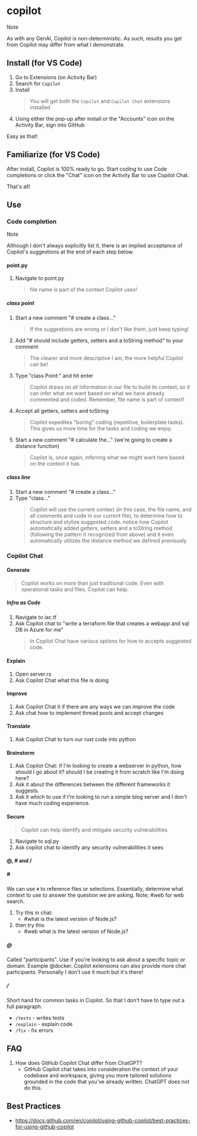 # copilot

> [!NOTE]
> As with any GenAI, Copilot is non-deterministic. As such, results you get from Copilot may differ from what I demonstrate.

## Install (for VS Code)
1. Go to Extensions (on Activity Bar)
1. Search for `Copilot`
1. Install
    > You will get both the `Copilot` and `Copilot Chat` extensions installed
1. Using either the pop-up after install or the "Accounts" icon on the Activity Bar, sign into GitHub

Easy as that!

## Familiarize (for VS Code)
After install, Copilot is 100% ready to go. Start coding to use Code completions or click the "Chat" icon on the Activity Bar to use Copilot Chat.

That's all!

## Use
### Code completion <!-- 5 min -->
<!--
Hit on:
- context (file name, existing code, etc.)
  - maybe mention what is used as context and what is not
- how to accept suggestions (tab)
- how to flip through suggestions
- encourages commenting
- show generating boiler plate
  - getters and setters etc.
-->

> [!NOTE]
> Although I don't always explicitly list it, there is an implied acceptance of Copilot's suggestions at the end of each step below.


#### point.py
1. Navigate to point.py
    > file name is part of the context Copilot uses!

##### class point
1. Start a new comment "# create a class..."
    > If the suggestions are wrong or I don't like them, just keep typing!
1. Add "# should include getters, setters and a toString method" to your comment
    > The clearer and more descriptive I am, the more helpful Copilot can be!
1. Type "class Point:" and hit enter
    > Copilot draws on all information in our file to build its context, so it can infer what we want based on what we have already commented and coded. Remember, file name is part of context!
1. Accept all getters, setters and toString
    > Copilot expedites "boring" coding (repetitive, boilerplate tasks). This gives us more time for the tasks and coding we enjoy.
1. Start a new comment "# calculate the..." (we're going to create a distance function)
    > Copilot is, once again, inferring what we might want here based on the context it has.

##### class line
1. Start a new comment "# create a class..."
1. Type "class..."
    > Copilot will use the current context (in this case, the file name, and all comments and code in our current file), to determine how to structure and stylize suggested code. notice how Copilot automatically added getters, setters and a toString method (following the pattern it recognized from above) and it even automatically utilizes the distance method we defined previously.

<!-- ##### from direction to development
1. write a new comment "unit test function to verify line.length == point.distance"
1. hit enter and press tab -->

### Copilot Chat <!-- 10 min -->
<!--
Hit on:
- how context differs from Code completions
  - include how once there are prev messages in a hat, those act as context too
- How to accept changes from chat
- /clear and the `+` button
- history of chats
- models drop down +  attach files
- slash commands, and @'s
-->
#### Generate
> Copilot works on more than just traditional code. Even with operational tasks and files, Copilot can help.

##### Infra as Code
1. Navigate to iac.tf
1. Ask Copilot chat to "write a terraform file that creates a webapp and sql DB in Azure for me"
    > In Copilot Chat have various options for how to accepts suggested code.

<!-- ##### .github/workflows/main.yml
1. create a file main.yml
1. ask copilot chat to "write me a starter github actions file" -->

#### Explain
1. Open server.rs
1. Ask Copilot Chat what this file is doing <!-- maybe show #file:server.rs here and show just highlighting and open windows -->
#### Improve
1. Ask Copilot Chat it if there are any ways we can improve the code <!-- maybe talk here about how being specific in our prompt will help give more accurate, reliable answers. the less vague our ask, the better --> <!-- ex. how could I improve this file? I want to make this code run as efficiently as possible and I want to follow best practices -->
1. Ask chat how to implement thread pools and accept changes <!-- this is a good time to show the full overwrite, vs copy paste -->

#### Translate
1. Ask Copilot Chat to turn our rust code into python

#### Brainstorm
1. Ask Copilot Chat: if I'm looking to create a webserver in python, how should I go about it? should I be creating it from scratch like I'm doing here?
1. Ask it about the differences between the different frameworks it suggests.
1. Ask it which to use if I'm looking to run a simple blog server and I don't have much coding experience.

#### Secure
> Copilot can help identify and mitigate security vulnerabilities
1. Navigate to sql.py
1. Ask copilot chat to identify any security vulnerabilities it sees


#### @, # and / <!-- 5 min -->
##### \#
We can use `#` to reference files or selections. Essentially, determine what context to use to answer the question we are asking. Note; #web for web search.

1. Try this in chat: 
    - #what is the latest version of Node.js?
1. then try this
    - #web what is the latest version of Node.js?

##### @
Called "participants". Use if you're looking to ask about a specific topic or domain. Example @docker. Copilot extensions can also provide more chat participants. Personally I don't use it much but it's there!

##### /
Short hand for common tasks in Copilot. So that I don't have to type out a full paragraph.
- `/tests` - writes tests
- `/explain` - explain code
- `/fix` - fix errors

## FAQ
1. How does GitHub Copilot Chat differ from ChatGPT?
    - GitHub Copilot chat takes into consideration the context of your codebase and workspace, giving you more tailored solutions grounded in the code that you've already written. ChatGPT does not do this.

## Best Practices
- https://docs.github.com/en/copilot/using-github-copilot/best-practices-for-using-github-copilot